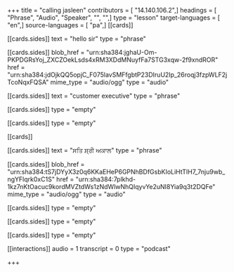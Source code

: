 +++
title = "calling jasleen"
contributors = [ "14.140.106.2",]
headings = [ "Phrase", "Audio", "Speaker", "", "",]
type = "lesson"
target-languages = [ "en",]
source-languages = [ "pa",]
[[cards]]

[[cards.sides]]
text = "hello sir"
type = "phrase"

[[cards.sides]]
blob_href = "urn:sha384:jghaU-Om-PKPDGRsYoj_ZXCZOekLsds4xRM3XDdMNuyfFa7STG3xqw-2f9xndROR"
href = "urn:sha384:jdOjkQQ5opjC_F075lavSMFfgbtP23DIruU2Ip_26roqj3fzpWLF2jTcoNqxFQSA"
mime_type = "audio/ogg"
type = "audio"

[[cards.sides]]
text = "customer executive"
type = "phrase"

[[cards.sides]]
type = "empty"

[[cards.sides]]
type = "empty"

[[cards]]

[[cards.sides]]
text = "ਸਤਿ ਸ਼੍ਰੀ ਅਕਾਲ"
type = "phrase"

[[cards.sides]]
blob_href = "urn:sha384:tS7jDYyX3z0q6KKaEHeP6GPNhBDfGsbKIoLiHtTIH7_7nju9wb_ngYFlqrk0xC1S"
href = "urn:sha384:7plkhd-1kz7nKtOacuc9kordMVZtdWs1zNdWlwNhQIqyvYe2uNI8Yia9q3t2DQFe"
mime_type = "audio/ogg"
type = "audio"

[[cards.sides]]
type = "empty"

[[cards.sides]]
type = "empty"

[[cards.sides]]
type = "empty"

[[interactions]]
audio = 1
transcript = 0
type = "podcast"

+++
